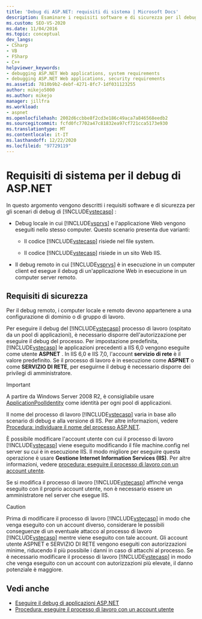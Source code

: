 ```yaml
---
title: 'Debug di ASP.NET: requisiti di sistema | Microsoft Docs'
description: Esaminare i requisiti software e di sicurezza per il debug locale di ASP.NET, in cui Visual Studio e l'app Web vengono eseguiti nello stesso computer e debug remoto.
ms.custom: SEO-VS-2020
ms.date: 11/04/2016
ms.topic: conceptual
dev_langs:
- CSharp
- VB
- FSharp
- C++
helpviewer_keywords:
- debugging ASP.NET Web applications, system requirements
- debugging ASP.NET Web applications, security requirements
ms.assetid: 7810b9b2-debf-4271-8fc7-1df031123255
author: mikejo5000
ms.author: mikejo
manager: jillfra
ms.workload:
- aspnet
ms.openlocfilehash: 2002d6ccbbe8f2cd3e186c49aca7a846568eedb2
ms.sourcegitcommit: fcfd0fc7702a47c81832ea97cf721cca5173e930
ms.translationtype: MT
ms.contentlocale: it-IT
ms.lasthandoff: 12/22/2020
ms.locfileid: "97729119"
---
```

# <a name="aspnet-debugging-system-requirements"></a>Requisiti di sistema per il debug di ASP.NET
In questo argomento vengono descritti i requisiti software e di sicurezza per gli scenari di debug di [!INCLUDE[vstecasp](../code-quality/includes/vstecasp_md.md)] :

- Debug locale in cui [!INCLUDE[vsprvs](../code-quality/includes/vsprvs_md.md)] e l'applicazione Web vengono eseguiti nello stesso computer. Questo scenario presenta due varianti:

  - Il codice [!INCLUDE[vstecasp](../code-quality/includes/vstecasp_md.md)] risiede nel file system.

  - Il codice [!INCLUDE[vstecasp](../code-quality/includes/vstecasp_md.md)] risiede in un sito Web IIS.

- Il debug remoto in cui [!INCLUDE[vsprvs](../code-quality/includes/vsprvs_md.md)] è in esecuzione in un computer client ed esegue il debug di un'applicazione Web in esecuzione in un computer server remoto.

## <a name="security-requirements"></a>Requisiti di sicurezza
 Per il debug remoto, i computer locale e remoto devono appartenere a una configurazione di dominio o di gruppo di lavoro.

 Per eseguire il debug del [!INCLUDE[vstecasp](../code-quality/includes/vstecasp_md.md)] processo di lavoro (ospitato da un pool di applicazioni), è necessario disporre dell'autorizzazione per eseguire il debug del processo. Per impostazione predefinita, [!INCLUDE[vstecasp](../code-quality/includes/vstecasp_md.md)] le applicazioni precedenti a IIS 6,0 vengono eseguite come utente **ASPNET** . In IIS 6,0 e IIS 7,0, l'account **servizio di rete** è il valore predefinito. Se il processo di lavoro è in esecuzione come **ASPNET** o come **SERVIZIO DI RETE**, per eseguirne il debug è necessario disporre dei privilegi di amministratore.

 > [!IMPORTANT]
 > A partire da Windows Server 2008 R2, è consigliabile usare [ApplicationPoolIdentity](/iis/manage/configuring-security/application-pool-identities) come identità per ogni pool di applicazioni.

 Il nome del processo di lavoro [!INCLUDE[vstecasp](../code-quality/includes/vstecasp_md.md)] varia in base allo scenario di debug e alla versione di IIS. Per altre informazioni, vedere [Procedura: individuare il nome del processo ASP.NET](../debugger/how-to-find-the-name-of-the-aspnet-process.md).

 È possibile modificare l'account utente con cui il processo di lavoro [!INCLUDE[vstecasp](../code-quality/includes/vstecasp_md.md)] viene eseguito modificando il file machine.config nel server su cui è in esecuzione IIS. Il modo migliore per eseguire questa operazione è usare **Gestione Internet Information Services (IIS)**. Per altre informazioni, vedere [procedura: eseguire il processo di lavoro con un account utente](../debugger/how-to-run-the-worker-process-under-a-user-account.md).

 Se si modifica il processo di lavoro [!INCLUDE[vstecasp](../code-quality/includes/vstecasp_md.md)] affinché venga eseguito con il proprio account utente, non è necessario essere un amministratore nel server che esegue IIS.

> [!CAUTION]
> Prima di modificare il processo di lavoro [!INCLUDE[vstecasp](../code-quality/includes/vstecasp_md.md)] in modo che venga eseguito con un account diverso, considerare le possibili conseguenze di un eventuale attacco al processo di lavoro [!INCLUDE[vstecasp](../code-quality/includes/vstecasp_md.md)] mentre viene eseguito con tale account. Gli account utente ASPNET e SERVIZIO DI RETE vengono eseguiti con autorizzazioni minime, riducendo il più possibile i danni in caso di attacchi al processo. Se è necessario modificare il processo di lavoro [!INCLUDE[vstecasp](../code-quality/includes/vstecasp_md.md)] in modo che venga eseguito con un account con autorizzazioni più elevate, il danno potenziale è maggiore.

## <a name="see-also"></a>Vedi anche

- [Eseguire il debug di applicazioni ASP.NET](../debugger/how-to-enable-debugging-for-aspnet-applications.md)
- [Procedura: eseguire il processo di lavoro con un account utente](../debugger/how-to-run-the-worker-process-under-a-user-account.md)
